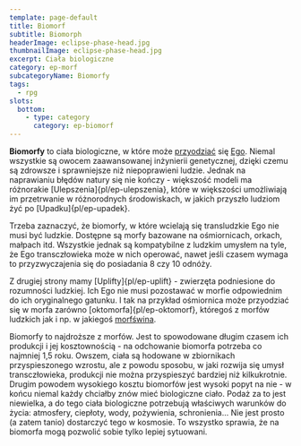 ```yaml
---
template: page-default
title: Biomorf
subtitle: Biomorph
headerImage: eclipse-phase-head.jpg
thumbnailImage: eclipse-phase-head.jpg
excerpt: Ciała biologiczne
category: ep-morf
subcategoryName: Biomorfy
tags:
  - rpg
slots:
  bottom:
    - type: category
      category: ep-biomorf
---
```

**Biomorfy** to ciała biologiczne, w które może [przyodziać](#) się [Ego](#). Niemal wszystkie są owocem zaawansowanej inżynierii genetycznej, dzięki czemu są zdrowsze i sprawniejsze niż niepoprawieni ludzie. Jednak na naprawianiu błędów natury się nie kończy - większość modeli ma różnorakie [Ulepszenia]{pl/ep-ulepszenia}, które w większości umożliwiają im przetrwanie w różnorodnych środowiskach, w jakich przyszło ludziom żyć po [Upadku]{pl/ep-upadek}.

Trzeba zaznaczyć, że biomorfy, w które wcielają się transludzkie Ego nie musi być ludzkie. Dostępne są morfy bazowane na ośmiornicach, orkach, małpach itd. Wszystkie jednak są kompatybilne z ludzkim umysłem na tyle, że Ego transczłowieka może w nich operować, nawet jeśli czasem wymaga to przyzwyczajenia się do posiadania 8 czy 10 odnóży.

Z drugiej strony mamy [Uplifty]{pl/ep-uplift} - zwierzęta podniesione do rozumności ludzkiej. Ich Ego nie musi pozostawać w morfie odpowiednim do ich oryginalnego gatunku. I tak na przykład ośmiornica może przyodziać się w morfa zarówno [oktomorfa]{pl/ep-oktomorf}, któregoś z morfów ludzkich jak i np. w jakiegoś [morfświna](#).

Biomorfy to najdroższe z morfów. Jest to spowodowane długim czasem ich produkcji i jej kosztownością - na odchowanie biomorfa potrzeba co najmniej 1,5 roku. Owszem, ciała są hodowane w zbiornikach przyspieszonego wzrostu, ale z powodu sposobu, w jaki rozwija się umysł transczłowieka, produkcji nie można przyspieszyć bardziej niż kilkukrotnie. Drugim powodem wysokiego kosztu biomorfów jest wysoki popyt na nie - w końcu niemal każdy chciałby znów mieć biologiczne ciało. Podaż za to jest niewielka, a do tego ciała biologiczne potrzebują właściwych warunków do życia: atmosfery, ciepłoty, wody, pożywienia, schronienia... Nie jest prosto (a zatem tanio) dostarczyć tego w kosmosie. To wszystko sprawia, że na biomorfa mogą pozwolić sobie tylko lepiej sytuowani.
